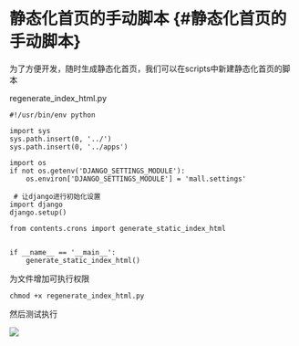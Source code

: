 # 静态化首页的手动脚本 {#静态化首页的手动脚本}

为了方便开发，随时生成静态化首页，我们可以在scripts中新建静态化首页的脚本

regenerate\_index\_html.py

```
#!/usr/bin/env python

import sys
sys.path.insert(0, '../')
sys.path.insert(0, '../apps')

import os
if not os.getenv('DJANGO_SETTINGS_MODULE'):
    os.environ['DJANGO_SETTINGS_MODULE'] = 'mall.settings'

 # 让django进行初始化设置
import django
django.setup()

from contents.crons import generate_static_index_html


if __name__ == '__main__':
    generate_static_index_html()
```

为文件增加可执行权限

```
chmod +x regenerate_index_html.py
```

然后测试执行

![](/assets/script_test.png)

